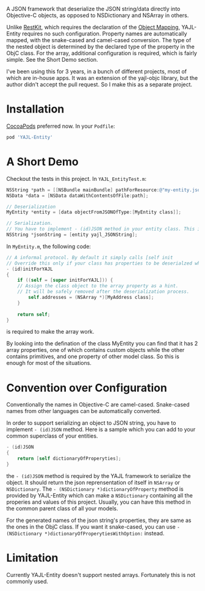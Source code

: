 A JSON framework that deserialize the JSON string/data directly into Objective-C objects, as opposed to NSDictionary and NSArray in others.

Unlike [RestKit](https://github.com/RestKit/RestKit), which requires the declaration of the [Object Mapping](https://github.com/RestKit/RestKit/wiki/Object-mapping), YAJL-Entity requires no such configuration. Property names are automatically mapped, with the snake-cased and camel-cased conversion. The type of the nested object is determined by the declared type of the property in the ObjC class. For the array, additional configuration is required, which is fairly simple. See the Short Demo section.

I've been using this for 3 years, in a bunch of different projects, most of which are in-house apps. It was an extension of the yajl-objc library, but the author didn't accept the pull request. So I make this as a separate project.

# Installation

[CocoaPods](https://github.com/cocoapods/cocoapods) preferred now. In your `Podfile`:

```ruby
pod 'YAJL-Entity'
```

# A Short Demo

Checkout the tests in this project. In `YAJL_EntityTest.m`:


```objective-c
NSString *path = [[NSBundle mainBundle] pathForResource:@"my-entity.json" ofType:nil];
NSData *data = [NSData dataWithContentsOfFile:path];

// Deserialization
MyEntity *entity = [data objectFromJSONOfType:[MyEntity class]];

// Serialization.
// You have to implement - (id)JSON method in your entity class. This is easy to do. See the next section.
NSString *jsonString = [entity yajl_JSONString];
```

In `MyEntity.m`, the following code:

```objective-c
// A informal protocol. By default it simply calls [self init
// Override this only if your class has properties to be deserialzed which are NSArray or NSMutableArray
- (id)initForYAJL
{
    if ((self = [super initForYAJL])) {
	// Assign the class object to the array property as a hint.
	// It will be safely removed after the deserialization process. 
        self.addresses = (NSArray *)[MyAddress class];
    }
    
    return self;
}
```
is required to make the array work. 

By looking into the defination of the class MyEntity you can find that it has 2 array properties, one of which contains custom objects while the other contains primitives, and one property of other model class. So this is enough for most of the situations.

# Convention over Configuration

Conventionally the names in Objective-C are camel-cased. Snake-cased names from other languages can be automatically converted.

In order to support serializing an object to JSON string, you have to implement `- (id)JSON` method. Here is a sample which you can add to your common superclass of your entities.

```objective-c
- (id)JSON
{
    return [self dictionaryOfProperyties];
}
```

the `- (id)JSON` method is required by the YAJL framework to serialize the object. It should return the json reprensentation of itself in `NSArray` or `NSDictionary`. The `- (NSDictionary *)dictionaryOfProperty` method is provided by YAJL-Entity which can make a `NSDictionary` containing all the properies and values of this project. Usually, you can have this method in the common parent class of all your models.

For the generated names of the json string's properties, they are same as the ones in the ObjC class. If you want it snake-cased, you can use `- (NSDictionary *)dictionaryOfProperytiesWithOption:` instead.

# Limitation

Currently YAJL-Entity doesn't support nested arrays. Fortunately this is not commonly used.
